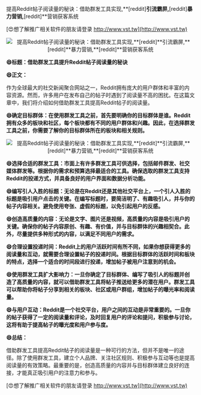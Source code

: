 提高Reddit帖子阅读量的秘诀：借助群发工具实现,**[reddit]**引流霸屏,**[reddit]**暴力营销,**[reddit]**营销获客系统

[😍想了解推广相关软件的朋友请登录 http://www.vst.tw](http://www.vst.tw)

 <center><img src="https://vst.tw/MP4/tuiguang/png/0.png" alt="提高Reddit帖子阅读量的秘诀：借助群发工具实现,**[reddit]**引流霸屏,**[reddit]**暴力营销,**[reddit]**营销获客系统"></center>

**😄标题：借助群发工具提升Reddit帖子阅读量的秘诀**

**😄正文：**

作为全球最大的社交新闻聚合网站之一，Reddit拥有庞大的用户群体和丰富的内容资源。然而，许多用户在发布自己的帖子时遇到了阅读量不高的困扰。在这篇文章中，我们将介绍如何借助群发工具提高Reddit帖子的阅读量。

**😄确定目标群体：在使用群发工具之前，首先要明确你的目标群体是谁。Reddit拥有众多的板块和社区，每个板块都有不同的用户群体和兴趣。因此，在选择群发工具之前，你需要了解你的目标群体所在的板块和相关规则。**

 <center><img src="https://vst.tw/MP4/tuiguang/png/8.png" alt="提高Reddit帖子阅读量的秘诀：借助群发工具实现,**[reddit]**引流霸屏,**[reddit]**暴力营销,**[reddit]**营销获客系统"></center>

**😄选择合适的群发工具：市面上有许多群发工具可供选择，包括邮件群发、社交媒体群发等。根据你的需求和预算选择最适合的工具。确保选取的群发工具支持Reddit的投递方式，并具备良好的用户界面和数据分析功能。**

**😄编写引人入胜的标题：无论是在Reddit还是其他社交平台上，一个引人入胜的标题是吸引用户点击的关键。在编写标题时，要简洁明了、有趣吸引人，并与你的帖子内容相关。避免使用夸张、虚假的标题，以免引起用户的反感。**

**😄创造高质量的内容：无论是文字、图片还是视频，高质量的内容是吸引用户的关键。确保你的帖子内容原创、有趣、有价值，并与目标群体的兴趣相契合。此外，尽量提供多种形式的内容，以满足不同用户的需求。**

**😄合理设置投递时间：Reddit上的用户活跃时间有所不同，如果你想获得更多的阅读量和互动，就需要合理设置帖子的投递时间。根据目标群体的活跃时间和板块的特点，选择一个适合的时间段进行投递，增加帖子被用户注意到的机会。**

**😄使用群发工具扩大影响力：一旦你确定了目标群体、编写了吸引人的标题并创造了高质量的内容，就可以借助群发工具将帖子推送给更多的潜在用户。群发工具可以帮助你将帖子分享到相关的板块、社区或用户群组，增加帖子的曝光率和阅读量。**

**😄与用户互动：Reddit是一个社交平台，用户之间的互动是非常重要的。一旦你的帖子获得了一定的阅读量和评论，及时回复用户的评论和提问，积极参与讨论，这将有助于提高帖子的曝光度和用户参与度。**

**😄总结：**

借助群发工具提高Reddit帖子的阅读量是一种可行的方法，但并不是唯一的途径。除了使用群发工具，建立个人品牌、关注社区规则、积极参与互动等也是提高阅读量的有效策略。最重要的是，创造高质量的内容并与目标群体建立良好的连接，才能真正吸引用户的注意力和参与。

[😍想了解推广相关软件的朋友请登录 http://www.vst.tw](http://www.vst.tw)



